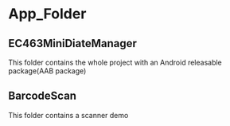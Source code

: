 # App_Folder
## EC463MiniDiateManager
This folder contains the whole project with an Android releasable package(AAB package)
## BarcodeScan
This folder contains a scanner demo
